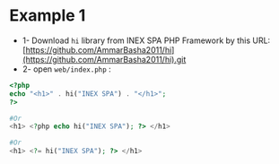 # Example 1

* 1- Download `hi` library from INEX SPA PHP Framework by this URL: [https://github.com/AmmarBasha2011/hi](https://github.com/AmmarBasha2011/hi).git
* 2- open `web/index.php` :

```php
<?php
echo "<h1>" . hi("INEX SPA") . "</h1>";
?>

#Or
<h1> <?php echo hi("INEX SPA"); ?> </h1>

#Or
<h1> <?= hi("INEX SPA"); ?> </h1>
```
